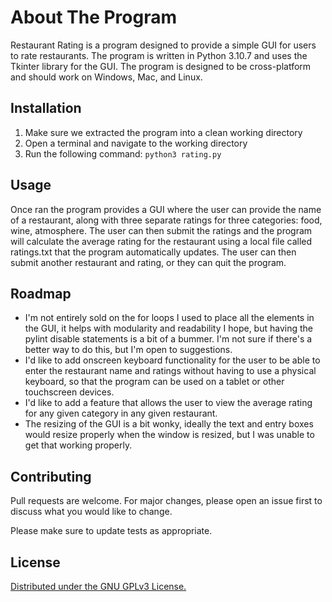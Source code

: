 # About The Program

Restaurant Rating is a program designed to provide a simple GUI for users to rate restaurants. The program is written in Python 3.10.7 and uses the Tkinter library for the GUI. The program is designed to be cross-platform and should work on Windows, Mac, and Linux.

## Installation

1. Make sure we extracted the program into a clean working directory
2. Open a terminal and navigate to the working directory
3. Run the following command: `python3 rating.py`

## Usage

Once ran the program provides a GUI where the user can provide the name of a restaurant, along with three separate ratings for three categories:
food, wine, atmosphere. The user can then submit the ratings and the program will calculate the average rating for the restaurant using a local file called ratings.txt that the program automatically updates. The user can then submit another restaurant and rating, or they can quit the program.

## Roadmap

- I'm not entirely sold on the for loops I used to place all the elements in the GUI, it helps with modularity and readability I hope, but having the pylint disable statements is a bit of a bummer. I'm not sure if there's a better way to do this, but I'm open to suggestions.
- I'd like to add onscreen keyboard functionality for the user to be able to enter the restaurant name and ratings without having to use a physical keyboard, so that the program can be used on a tablet or other touchscreen devices.
- I'd like to add a feature that allows the user to view the average rating for any given category in any given restaurant.
- The resizing of the GUI is a bit wonky, ideally the text and entry boxes would resize properly when the window is resized, but I was unable to get that working properly.

## Contributing
Pull requests are welcome. For major changes, please open an issue first to discuss what you would like to change.

Please make sure to update tests as appropriate.

## License

[Distributed under the GNU GPLv3 License.](https://choosealicense.com/licenses/gpl-3.0)
